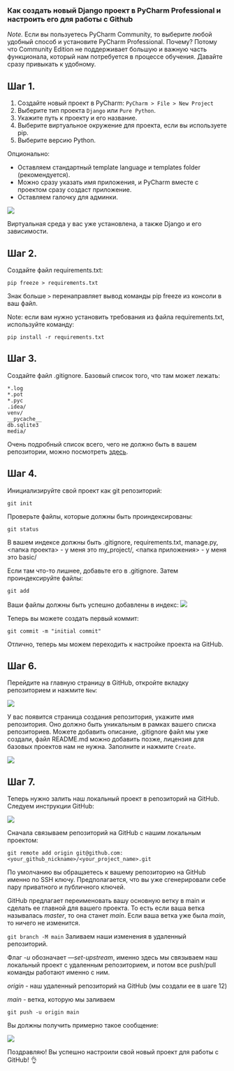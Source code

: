 ### Как создать новый Django проект в PyСharm Professional и настроить его для работы с Github


*Note.* Если вы пользуетесь PyCharm Community, то выберите любой удобный способ и установите PyCharm Professional.
Почему? Потому что Community Edition не поддерживает большую и важную часть функционала, который нам потребуется
в процессе обучения. Давайте сразу привыкать к удобному. 

## Шаг 1.

1. Создайте новый проект в PyCharm: `PyCharm > File > New Project`
2. Выберите тип проекта `Django` или `Pure Python`. 
3. Укажите путь к проекту и его название. 
4. Выберите виртуальное окружение для проекта, если вы используете pip. 
5. Выберите версию Python.

Опционально:

- Оставляем стандартный template language и templates folder (рекомендуется).
- Можно сразу указать имя приложения, и PyCharm вместе с проектом сразу создаст приложение.
- Оставляем галочку для админки.

![](../static/professional.png)

Виртуальная среда у вас уже установлена, а также Django и его зависимости.

## Шаг 2.

Создайте файл requirements.txt: 

`pip freeze > requirements.txt`

Знак больше `>` перенаправляет вывод команды pip freeze из консоли в ваш файл.

Note: если вам нужно установить требования из файла requirements.txt, используйте команду:

`pip install -r requirements.txt`


## Шаг 3.

Создайте файл .gitignore. Базовый список того, что там может лежать:

```
*.log
*.pot
*.pyc
.idea/
venv/
__pycache__
db.sqlite3
media/
```

Очень подробный список всего, чего не должно быть в вашем репозитории, можно посмотреть 
[здесь](https://djangowaves.com/tips-tricks/gitignore-for-a-django-project/).


## Шаг 4.

Инициализируйте свой проект как git репозиторий:

`git init`

Проверьте файлы, которые должны быть проиндексированы:

`git status `

В вашем индексе должны быть .gitignore, requirements.txt, manage.py, <папка проекта> - у меня это my_project/, <папка приложения> - у меня это basic/


Если там что-то лишнее, добавьте его в .gitignore. Затем проиндексируйте файлы:

`git add`

Ваши файлы должны быть успешно добавлены в индекс:
![](../static/git_add.png)

Теперь вы можете создать первый коммит:

`git commit -m "initial commit"`

Отлично, теперь мы можем переходить к настройке проекта на GitHub.


## Шаг 6.

Перейдите на главную страницу в GitHub, откройте вкладку репозиторием и нажмите `New`:

![](../static/new_rep.png)

У вас появится страница создания репозитория, укажите имя репозитория. Оно должно быть уникальным в рамках вашего 
списка репозиториев. Можете добавить описание, .gitignore файл мы уже создали, файл README.md 
можно добавить позже, лицензия для базовых проектов нам не нужна. Заполните и нажмите `Create`.

![](../static/create_rep.png)


## Шаг 7.

Теперь нужно залить наш локальный проект в репозиторий на GitHub. Следуем инструкции GitHub:

![](../static/github_push.png)


Сначала связываем репозиторий на GitHub с нашим локальным проектом:

`git remote add origin git@github.com:<your_github_nickname>/<your_project_name>.git`

По умолчанию вы обращаетесь к вашему репозиторию на GitHub именно по SSH ключу. Предполагается, что вы уже 
сгенерировали себе пару приватного и публичного ключей.

GitHub предлагает переименовать вашу основную ветку в main и сделать ее главной для вашего проекта. То есть если ваша 
ветка называлась _master_, то она станет _main_. Если ваша ветка уже была _main_, то ничего не изменится.

`git branch -M main`
Заливаем наши изменения в удаленный репозиторий.

Флаг _-u_ обозначает _—set-upstream_, именно здесь мы связываем наш локальный проект с удаленным репозиторием, и потом 
все push/pull команды работают именно с ним.

_origin_ - наш удаленный репозиторий на GitHub (мы создали ее в шаге 12)

_main_ - ветка, которую мы заливаем

`git push -u origin main`

Вы должны получить примерно такое сообщение:

![](../static/success.png)

Поздравляю! Вы успешно настроили свой новый проект для работы с GitHub! 👌

